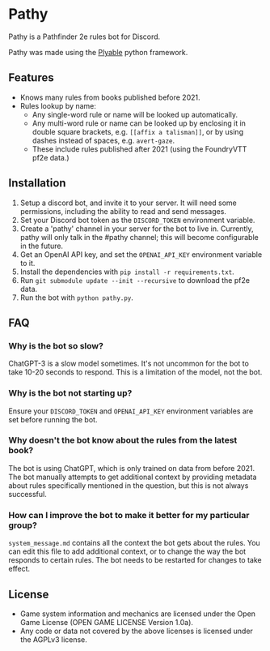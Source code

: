 # Pathy

Pathy is a Pathfinder 2e rules bot for Discord.

Pathy was made using the [Plyable](https://github.com/cjkinni/plyable) python framework.

## Features

- Knows many rules from books published before 2021.
- Rules lookup by name:
  - Any single-word rule or name will be looked up automatically.
  - Any multi-word rule or name can be looked up by enclosing it in double square brackets, e.g. `[[affix a talisman]]`, or by using dashes instead of spaces, e.g. `avert-gaze`.
  - These include rules published after 2021 (using the FoundryVTT pf2e data.)

## Installation

1. Setup a discord bot, and invite it to your server.  It will need some permissions, including the ability to read and send messages.
2. Set your Discord bot token as the `DISCORD_TOKEN` environment variable.
3. Create a 'pathy' channel in your server for the bot to live in.  Currently, pathy will only talk in the #pathy channel; this will  become configurable in the future.
4. Get an OpenAI API key, and set the `OPENAI_API_KEY` environment variable to it.
5. Install the dependencies with `pip install -r requirements.txt`.
6. Run `git submodule update --init --recursive` to download the pf2e data.
6. Run the bot with `python pathy.py`.

## FAQ

### Why is the bot so slow?

ChatGPT-3 is a slow model sometimes.  It's not uncommon for the bot to take 10-20 seconds to respond.  This is a limitation of the model, not the bot.

### Why is the bot not starting up?

Ensure your `DISCORD_TOKEN` and `OPENAI_API_KEY` environment variables are set before running the bot.

### Why doesn't the bot know about the rules from the latest book?

The bot is using ChatGPT, which is only trained on data from before 2021.  The bot manually attempts to get additional context by providing metadata about rules specifically mentioned in the question, but this is not always successful.

### How can I improve the bot to make it better for my particular group?

`system_message.md` contains all the context the bot gets about the rules.  You can edit this file to add additional context, or to change the way the bot responds to certain rules.  The bot needs to be restarted for changes to take effect.

## License

 - Game system information and mechanics are licensed under the Open Game License (OPEN GAME LICENSE Version 1.0a).
 - Any code or data not covered by the above licenses is licensed under the AGPLv3 license.
